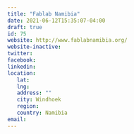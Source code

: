 ```yaml
---
title: "Fablab Namibia"
date: 2021-06-12T15:35:07-04:00
draft: true
id: 75
website: http://www.fablabnamibia.org/
website-inactive: 
twitter: 
facebook: 
linkedin: 
location: 
   lat: 
   lng: 
   address: ""
   city: Windhoek
   region: 
   country: Namibia
email: 
---
```


